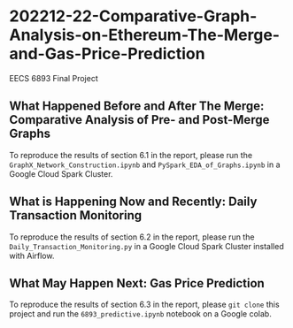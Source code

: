 # 202212-22-Comparative-Graph-Analysis-on-Ethereum-The-Merge-and-Gas-Price-Prediction
EECS 6893 Final Project
## What Happened Before and After The Merge: Comparative Analysis of Pre- and Post-Merge Graphs
To reproduce the results of section 6.1 in the report, please run the `GraphX_Network_Construction.ipynb` and `PySpark_EDA_of_Graphs.ipynb` in a Google Cloud Spark Cluster. 

## What is Happening Now and Recently: Daily Transaction Monitoring
To reproduce the results of section 6.2 in the report, please run the `Daily_Transaction_Monitoring.py` in a Google Cloud Spark Cluster installed with Airflow. 

## What May Happen Next: Gas Price Prediction
To reproduce the results of section 6.3 in the report, please `git clone` this project and run the `6893_predictive.ipynb` notebook on a Google colab.
